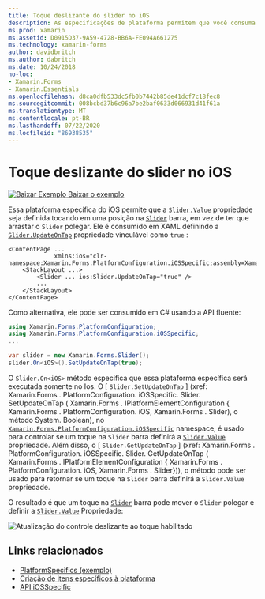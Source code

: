 ```yaml
---
title: Toque deslizante do slider no iOS
description: As especificações de plataforma permitem que você consuma a funcionalidade que só está disponível em uma plataforma específica, sem implementar renderizadores ou efeitos personalizados. Este artigo explica como consumir a plataforma do iOS específica que permite que a Propriedade Slider. Value seja definida tocando na barra de controle deslizante.
ms.prod: xamarin
ms.assetid: D0915D37-9A59-4728-BB6A-FE094A661275
ms.technology: xamarin-forms
author: davidbritch
ms.author: dabritch
ms.date: 10/24/2018
no-loc:
- Xamarin.Forms
- Xamarin.Essentials
ms.openlocfilehash: d8ca0dfb533dc5fb0b7442b85de41dcf7c18fec8
ms.sourcegitcommit: 008bcbd37b6c96a7be2baf0633d066931d41f61a
ms.translationtype: MT
ms.contentlocale: pt-BR
ms.lasthandoff: 07/22/2020
ms.locfileid: "86938535"
---
```

# <a name="slider-thumb-tap-on-ios"></a>Toque deslizante do slider no iOS

[![Baixar Exemplo](~/media/shared/download.png) Baixar o exemplo](https://docs.microsoft.com/samples/xamarin/xamarin-forms-samples/userinterface-platformspecifics)

Essa plataforma específica do iOS permite que a [`Slider.Value`](xref:Xamarin.Forms.Slider.Value) propriedade seja definida tocando em uma posição na [`Slider`](xref:Xamarin.Forms.Slider) barra, em vez de ter que arrastar o `Slider` polegar. Ele é consumido em XAML definindo a [`Slider.UpdateOnTap`](xref:Xamarin.Forms.PlatformConfiguration.iOSSpecific.Slider.UpdateOnTapProperty) propriedade vinculável como `true` :

```xaml
<ContentPage ...
             xmlns:ios="clr-namespace:Xamarin.Forms.PlatformConfiguration.iOSSpecific;assembly=Xamarin.Forms.Core">
    <StackLayout ...>
        <Slider ... ios:Slider.UpdateOnTap="true" />
        ...
    </StackLayout>
</ContentPage>
```

Como alternativa, ele pode ser consumido em C# usando a API fluente:

```csharp
using Xamarin.Forms.PlatformConfiguration;
using Xamarin.Forms.PlatformConfiguration.iOSSpecific;
...

var slider = new Xamarin.Forms.Slider();
slider.On<iOS>().SetUpdateOnTap(true);
```

O `Slider.On<iOS>` método especifica que essa plataforma específica será executada somente no Ios. O [ `Slider.SetUpdateOnTap` ] (xref: Xamarin.Forms . PlatformConfiguration. iOSSpecific. Slider. SetUpdateOnTap ( Xamarin.Forms . IPlatformElementConfiguration { Xamarin.Forms . PlatformConfiguration. iOS, Xamarin.Forms . Slider), o método System. Boolean), no [`Xamarin.Forms.PlatformConfiguration.iOSSpecific`](xref:Xamarin.Forms.PlatformConfiguration.iOSSpecific) namespace, é usado para controlar se um toque na `Slider` barra definirá a [`Slider.Value`](xref:Xamarin.Forms.Slider.Value) propriedade. Além disso, o [ `Slider.GetUpdateOnTap` ] (xref: Xamarin.Forms . PlatformConfiguration. iOSSpecific. Slider. GetUpdateOnTap ( Xamarin.Forms . IPlatformElementConfiguration { Xamarin.Forms . PlatformConfiguration. iOS, Xamarin.Forms . Slider})), o método pode ser usado para retornar se um toque na `Slider` barra definirá a `Slider.Value` propriedade.

O resultado é que um toque na [`Slider`](xref:Xamarin.Forms.Slider) barra pode mover o `Slider` polegar e definir a [`Slider.Value`](xref:Xamarin.Forms.Slider.Value) Propriedade:

![Atualização do controle deslizante ao toque habilitado](slider-thumb-images/slider-updateontap.png)

## <a name="related-links"></a>Links relacionados

- [PlatformSpecifics (exemplo)](https://docs.microsoft.com/samples/xamarin/xamarin-forms-samples/userinterface-platformspecifics)
- [Criação de itens específicos à plataforma](~/xamarin-forms/platform/platform-specifics/index.md#creating-platform-specifics)
- [API iOSSpecific](xref:Xamarin.Forms.PlatformConfiguration.iOSSpecific)
